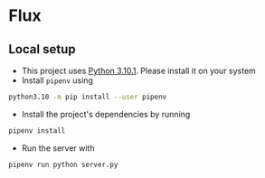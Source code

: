 # Flux

## Local setup
* This project uses [Python 3.10.1](https://www.python.org/downloads/release/python-3101/). Please install it on your system
* Install `pipenv` using
```sh
python3.10 -m pip install --user pipenv
```
* Install the project's dependencies by running 
```sh
pipenv install
```
* Run the server with
```sh
pipenv run python server.py
```
